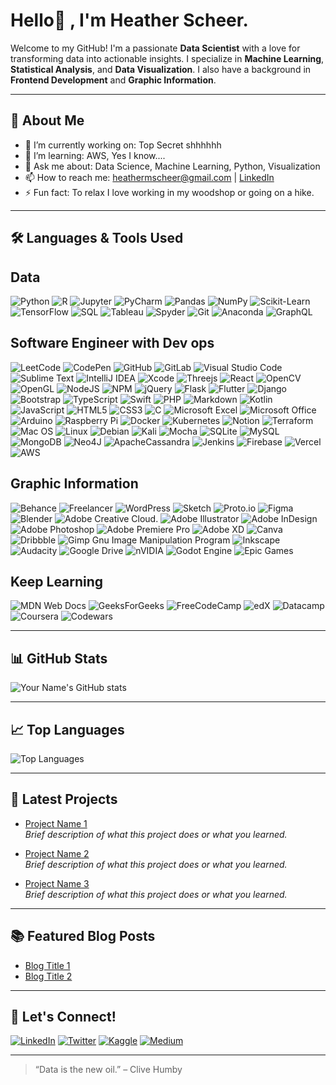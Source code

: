 
# Hello👋 , I'm Heather Scheer.
              

Welcome to my GitHub! I'm a passionate **Data Scientist** with a love for transforming data into actionable insights. I specialize in **Machine Learning**, **Statistical Analysis**, and **Data Visualization**. I also have a background in **Frontend Development** and **Graphic Information**.

---

## 🚀 About Me

- 🔭 I’m currently working on: Top Secret shhhhhh
- 🌱 I’m learning: AWS, Yes I know....
- 💬 Ask me about: Data Science, Machine Learning, Python, Visualization
- 📫 How to reach me: heathermscheer@gmail.com | [LinkedIn](https://www.linkedin.com/public-profile/settings?trk=d_flagship3_profile_self_view_public_profile)
- ⚡ Fun fact: To relax I love working in my woodshop or going on a hike.

---

## 🛠️ Languages & Tools Used
## Data 
![Python](https://img.shields.io/badge/-Python-3776AB?style=flat-square&logo=python&logoColor=white)
![R](https://img.shields.io/badge/-R-276DC3?style=flat-square&logo=r&logoColor=white)
![Jupyter](https://img.shields.io/badge/-Jupyter-F37626?style=flat-square&logo=jupyter&logoColor=white)
![PyCharm](https://img.shields.io/badge/pycharm-143?logo=pycharm&logoColor=black&color=black&labelColor=green)
![Pandas](https://img.shields.io/badge/-Pandas-150458?style=flat-square&logo=pandas&logoColor=white)
![NumPy](https://img.shields.io/badge/-NumPy-013243?style=flat-square&logo=numpy&logoColor=white)
![Scikit-Learn](https://img.shields.io/badge/-Scikit--Learn-F7931E?style=flat-square&logo=scikit-learn&logoColor=white)
![TensorFlow](https://img.shields.io/badge/-TensorFlow-FF6F00?style=flat-square&logo=tensorflow&logoColor=white)
![SQL](https://img.shields.io/badge/-SQL-4479A1?style=flat-square&logo=postgresql&logoColor=white)
![Tableau](https://img.shields.io/badge/-Tableau-E97627?style=flat-square&logo=tableau&logoColor=white)
![Spyder](https://img.shields.io/badge/Spyder-838485?logo=spyder%20ide&logoColor=maroon)
![Git](https://img.shields.io/badge/-Git-F05032?style=flat-square&logo=git&logoColor=white)
![Anaconda](https://img.shields.io/badge/Anaconda-%2344A833.svg?logo=anaconda&logoColor=white)
![GraphQL](https://img.shields.io/badge/-GraphQL-E10098?logo=graphql&logoColor=white)
## Software Engineer with Dev ops
![LeetCode](https://img.shields.io/badge/LeetCode-000000?logo=LeetCode&logoColor=#d16c06)
![CodePen](https://img.shields.io/badge/Codepen-000000?logo=codepen&logoColor=white)
![GitHub](https://img.shields.io/badge/github-%23121011.svg?logo=github&logoColor=white)
![GitLab](https://img.shields.io/badge/gitlab-%23181717.svg?logo=gitlab&logoColor=white)
![Visual Studio Code](https://img.shields.io/badge/Visual%20Studio%20Code-0078d7.svg?logo=visual-studio-code&logoColor=white)
![Sublime Text](https://img.shields.io/badge/sublime_text-%23575757.svg?logo=sublime-text&logoColor=important)
![IntelliJ IDEA](https://img.shields.io/badge/IntelliJIDEA-000000.svg?logo=intellij-idea&logoColor=white)
![Xcode](https://img.shields.io/badge/Xcode-007ACC?logo=Xcode&logoColor=white)
![Threejs](https://img.shields.io/badge/threejs-black?logo=three.js&logoColor=white)
![React](https://img.shields.io/badge/react-%2320232a.svg?logo=react&logoColor=%2361DAFB)
![OpenCV](https://img.shields.io/badge/opencv-%23white.svg?logo=opencv&logoColor=white)
![OpenGL](https://img.shields.io/badge/OpenGL-%23FFFFFF.svg?logo=opengl)
![NodeJS](https://img.shields.io/badge/node.js-6DA55F?logo=node.js&logoColor=white)
![NPM](https://img.shields.io/badge/NPM-%23000000.svg?logo=npm&logoColor=white)
![jQuery](https://img.shields.io/badge/jquery-%230769AD.svg?logo=jquery&logoColor=white)
![Flask](https://img.shields.io/badge/flask-%23000.svg?logo=flask&logoColor=white)
![Flutter](https://img.shields.io/badge/Flutter-%2302569B.svg?logo=Flutter&logoColor=white)
![Django](https://img.shields.io/badge/django-%23092E20.svg?logo=django&logoColor=white)
![Bootstrap](https://img.shields.io/badge/bootstrap-%23563D7C.svg?logo=bootstrap&logoColor=white)
![TypeScript](https://img.shields.io/badge/typescript-%23007ACC.svg?logo=typescript&logoColor=white)
![Swift](https://img.shields.io/badge/swift-F54A2A?logo=swift&logoColor=white)
![PHP](https://img.shields.io/badge/php-%23777BB4.svg?logo=php&logoColor=white)
![Markdown](https://img.shields.io/badge/markdown-%23000000.svg?logo=markdown&logoColor=white)
![Kotlin](https://img.shields.io/badge/kotlin-%230095D5.svg?logo=kotlin&logoColor=white)
![JavaScript](https://img.shields.io/badge/javascript-%23323330.svg?logo=javascript&logoColor=%23F7DF1E)
![HTML5](https://img.shields.io/badge/html5-%23E34F26.svg?logo=html5&logoColor=white)
![CSS3](https://img.shields.io/badge/css3-%231572B6.svg?logo=css3&logoColor=white)
![C](https://img.shields.io/badge/c-%2300599C.svg?logo=c&logoColor=white)
![Microsoft Excel](https://img.shields.io/badge/Microsoft_Excel-217346?logo=microsoft-excel&logoColor=white)
![Microsoft Office](https://img.shields.io/badge/Microsoft_Office-D83B01?logo=microsoft-office&logoColor=white)
![Arduino](https://img.shields.io/badge/-Arduino-00979D?logo=Arduino&logoColor=white)
![Raspberry Pi](https://img.shields.io/badge/-RaspberryPi-C51A4A?logo=Raspberry-Pi)
![Docker](https://img.shields.io/badge/docker-%230db7ed.svg?logo=docker&logoColor=white)
![Kubernetes](https://img.shields.io/badge/kubernetes-%23326ce5.svg?logo=kubernetes&logoColor=white)
![Notion](https://img.shields.io/badge/Notion-%23000000.svg?logo=notion&logoColor=white)
![Terraform](https://img.shields.io/badge/terraform-%235835CC.svg?logo=terraform&logoColor=white)
![Mac OS](https://img.shields.io/badge/mac%20os-000000?logo=macos&logoColor=F0F0F0)
![Linux](https://img.shields.io/badge/Linux-FCC624?logo=linux&logoColor=black)
![Debian](https://img.shields.io/badge/Debian-D70A53?logo=debian&logoColor=white)
![Kali](https://img.shields.io/badge/Kali-268BEE?logo=kalilinux&logoColor=white)
![Mocha](https://img.shields.io/badge/-mocha-%238D6748?logo=mocha&logoColor=white)
![SQLite](https://img.shields.io/badge/sqlite-%2307405e.svg?logo=sqlite&logoColor=white)
![MySQL](https://img.shields.io/badge/mysql-%2300f.svg?logo=mysql&logoColor=white)
![MongoDB](https://img.shields.io/badge/MongoDB-%234ea94b.svg?logo=mongodb&logoColor=white)
![Neo4J](https://img.shields.io/badge/Neo4j-008CC1?logo=neo4j&logoColor=white)
![ApacheCassandra](https://img.shields.io/badge/cassandra-%231287B1.svg?logo=apache-cassandra&logoColor=white)
![Jenkins](https://img.shields.io/badge/jenkins-%232C5263.svg?logo=jenkins&logoColor=white)
![Firebase](https://img.shields.io/badge/firebase-%23039BE5.svg?logo=firebase)
![Vercel](https://img.shields.io/badge/vercel-%23000000.svg?logo=vercel&logoColor=white)
![AWS](https://img.shields.io/badge/AWS-%23FF9900.svg?logo=amazon-aws&logoColor=white) 

## Graphic Information
![Behance](https://img.shields.io/badge/Behance-1769ff?logo=behance&logoColor=white) 
![Freelancer](https://img.shields.io/badge/Freelancer-29B2FE?logo=Freelancer&logoColor=white) 
![WordPress](https://img.shields.io/badge/WordPress-%23117AC9.svg?logo=WordPress&logoColor=white)
![Sketch](https://img.shields.io/badge/Sketch-FFB387?logo=sketch&logoColor=black)
![Proto.io](https://img.shields.io/badge/Proto.io-161637?logo=proto.io&logoColor=00e5ff)
![Figma](https://img.shields.io/badge/figma-%23F24E1E.svg?logo=figma&logoColor=white)
![Blender](https://img.shields.io/badge/blender-%23F5792A.svg?logo=blender&logoColor=white)
![Adobe Creative Cloud](https://img.shields.io/badge/Adobe%20Creative%20Cloud-DA1F26.svg?logo=Adobe%20Creative%20Cloud&logoColor=white).
![Adobe Illustrator](https://img.shields.io/badge/adobeillustrator-%23FF9A00.svg?logo=adobeillustrator&logoColor=white)
![Adobe InDesign](https://img.shields.io/badge/Adobe%20InDesign-49021F?logo=adobeindesign&logoColor=white)
![Adobe Photoshop](https://img.shields.io/badge/adobephotoshop-%2331A8FF.svg?logo=adobephotoshop&logoColor=white)
![Adobe Premiere Pro](https://img.shields.io/badge/Adobe%20Premiere%20Pro-9999FF.svg?logo=Adobe%20Premiere%20Pro&logoColor=white)
![Adobe XD](https://img.shields.io/badge/Adobe%20XD-470137?logo=Adobe%20XD&logoColor=#FF61F6)
![Canva](https://img.shields.io/badge/Canva-%2300C4CC.svg?logo=Canva&logoColor=white)
![Dribbble](https://img.shields.io/badge/Dribbble-EA4C89?logo=dribbble&logoColor=white)
![Gimp Gnu Image Manipulation Program](https://img.shields.io/badge/Gimp-657D8B?logo=gimp&logoColor=FFFFFF)
![Inkscape](https://img.shields.io/badge/Inkscape-e0e0e0?logo=inkscape&logoColor=080A13)
![Audacity](https://img.shields.io/badge/Audacity-0000CC?logo=audacity&logoColor=white)
![Google Drive](https://img.shields.io/badge/Google%20Drive-4285F4?logo=googledrive&logoColor=white)
![nVIDIA](https://img.shields.io/badge/nVIDIA-%2376B900.svg?logo=nVIDIA&logoColor=white)
![Godot Engine](https://img.shields.io/badge/GODOT-%23FFFFFF.svg?logo=godot-engine)
![Epic Games](https://img.shields.io/badge/epicgames-%23313131.svg?logo=epicgames&logoColor=white)

## Keep Learning
![MDN Web Docs](https://img.shields.io/badge/MDN_Web_Docs-black?logo=mdnwebdocs&logoColor=white)
![GeeksForGeeks](https://img.shields.io/badge/GeeksforGeeks-gray?logo=geeksforgeeks&logoColor=35914c)
![FreeCodeCamp](https://img.shields.io/badge/Freecodecamp-%23123.svg?&style=for-the-badge&logo=freecodecamp&logoColor=green)
![edX](https://img.shields.io/badge/edX-%2302262B.svg?logo=edX&logoColor=white)
![Datacamp](https://img.shields.io/badge/Datacamp-05192D?logo=datacamp&logoColor=03E860)
![Coursera](https://img.shields.io/badge/Coursera-%230056D2.svg?logo=Coursera&logoColor=white)
![Codewars](https://img.shields.io/badge/Codewars-B1361E?logo=codewars&logoColor=grey)


---

## 📊 GitHub Stats

![Your Name's GitHub stats](https://github-readme-stats.vercel.app/api?username=yourusername&show_icons=true&hide_title=true&count_private=true&theme=default)

---

## 📈 Top Languages

![Top Languages](https://github-readme-stats.vercel.app/api/top-langs/?username=yourusername&layout=compact&theme=default)

---

## 📝 Latest Projects

- [Project Name 1](https://github.com/yourusername/project1)  
  _Brief description of what this project does or what you learned._

- [Project Name 2](https://github.com/yourusername/project2)  
  _Brief description of what this project does or what you learned._

- [Project Name 3](https://github.com/yourusername/project3)  
  _Brief description of what this project does or what you learned._

---

## 📚 Featured Blog Posts

- [Blog Title 1](https://yourblog.com/post1)
- [Blog Title 2](https://yourblog.com/post2)

---

## 🤝 Let's Connect!

[![LinkedIn](https://img.shields.io/badge/-LinkedIn-blue?style=flat-square&logo=linkedin&logoColor=white)](https://linkedin.com/in/yourprofile)
[![Twitter](https://img.shields.io/badge/-Twitter-1DA1F2?style=flat-square&logo=twitter&logoColor=white)](https://twitter.com/yourprofile)
[![Kaggle](https://img.shields.io/badge/-Kaggle-20BEFF?style=flat-square&logo=kaggle&logoColor=white)](https://kaggle.com/yourprofile)
[![Medium](https://img.shields.io/badge/-Medium-12100E?style=flat-square&logo=medium&logoColor=white)](https://medium.com/@yourprofile)

---

<!-- Optional: Add a cool quote or motto -->
> “Data is the new oil.” – Clive Humby



